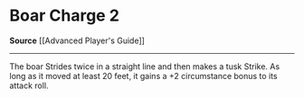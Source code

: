 ﻿---
actions: '[two-actions]'
cost: null
element: null
frequency: null
id: '558'
name: Boar Charge
rarity: Common
requirement: null
school: null
source: '[[DATABASE/source/Advanced Player''s Guide|Advanced Player''s Guide]]'
trait: null
trigger: null
type: Action

---
# Boar Charge <span class="action-icon">2</span>

**Source** [[Advanced Player's Guide]]

---
The boar Strides twice in a straight line and then makes a tusk Strike. As long as it moved at least 20 feet, it gains a +2 circumstance bonus to its attack roll.